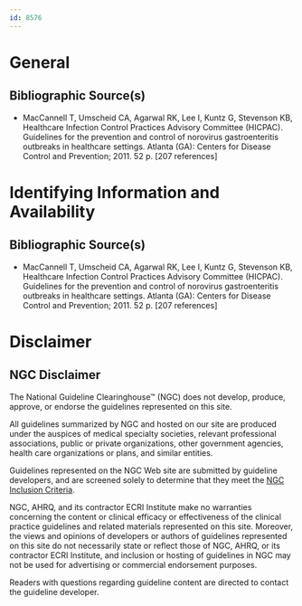 ```yaml
---
id: 8576
---
```


# General

## Bibliographic Source(s)

- MacCannell T, Umscheid CA, Agarwal RK, Lee I, Kuntz G, Stevenson KB, Healthcare Infection Control Practices Advisory Committee (HICPAC). Guidelines for the prevention and control of norovirus gastroenteritis outbreaks in healthcare settings. Atlanta (GA): Centers for Disease Control and Prevention; 2011. 52 p. [207 references]

# Identifying Information and Availability

## Bibliographic Source(s)

- MacCannell T, Umscheid CA, Agarwal RK, Lee I, Kuntz G, Stevenson KB, Healthcare Infection Control Practices Advisory Committee (HICPAC). Guidelines for the prevention and control of norovirus gastroenteritis outbreaks in healthcare settings. Atlanta (GA): Centers for Disease Control and Prevention; 2011. 52 p. [207 references]

# Disclaimer

## NGC Disclaimer

The National Guideline Clearinghouse™ (NGC) does not develop, produce, approve, or endorse the guidelines represented on this site.

All guidelines summarized by NGC and hosted on our site are produced under the auspices of medical specialty societies, relevant professional associations, public or private organizations, other government agencies, health care organizations or plans, and similar entities.

Guidelines represented on the NGC Web site are submitted by guideline developers, and are screened solely to determine that they meet the [NGC Inclusion Criteria](/help-and-about/summaries/inclusion-criteria).

NGC, AHRQ, and its contractor ECRI Institute make no warranties concerning the content or clinical efficacy or effectiveness of the clinical practice guidelines and related materials represented on this site. Moreover, the views and opinions of developers or authors of guidelines represented on this site do not necessarily state or reflect those of NGC, AHRQ, or its contractor ECRI Institute, and inclusion or hosting of guidelines in NGC may not be used for advertising or commercial endorsement purposes.

Readers with questions regarding guideline content are directed to contact the guideline developer.

